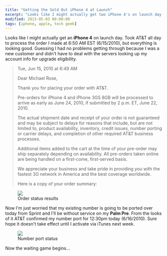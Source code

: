 ```yaml
---
title: "Getting the Sold Out iPhone 4 at Launch"
excerpt: "Looks like I might actually get two iPhone 4's on launch day."
modified: 2013-05-03 00:00:00
tags: [iphone, apple, tech geek]
---
```


Looks like I might actually get an **iPhone 4** on launch day. Took AT&T all day to process the order I made at 6:50 AM EST (6/15/2010), but everything is looking good. Guessing I had no problems getting through because I was a new customer and didn't have to deal with the servers looking up my account info for upgrade eligibility.

> Tue, Jun 15, 2010 at 6:49 AM
>
> Dear Michael Rose,
>
> Thank you for placing your order with AT&T.
>
> Pre-orders for iPhone 4 and iPhone 3GS 8GB will be processed to arrive as early as June 24, 2010, if submitted by 2 p.m. ET, June 22, 2010.
>
> The actual shipment date and receipt of your order is not guaranteed and may be subject to delays for reasons that include, but are not limited to, product availability, inventory, credit issues, number porting or carrier delays, and completion of other required AT&T business processes.
>
> Additional items added to the cart at the time of your pre-order may ship separately depending on availability. All pre-orders taken online are being handled on a first-come, first-served basis.
>
> We appreciate your business and take pride in providing you with the fastest 3G network in America and the best coverage worldwide.
>
> Here is a copy of your order summary:

<figure>
	<img src="{{ site.url }}/images/iphone-4-order-status.jpg" />
	<figcaption>Order status results</figcaption>
</figure>

Now I'm just worried that my existing number is going to be ported over today from Sprint and I'll be without service on my **Palm Pre**. From the looks of it AT&T confirmed my number port for 12:30pm today (6/16/2010). Sure hope it doesn't take effect until I activate via iTunes next week.

<figure>
	<img src="http://media.tumblr.com/tumblr_l43wq0y1Hq1qz8n9n.jpg" />
	<figcaption>Number port status</figcaption>
</figure>

Now the waiting game begins...
